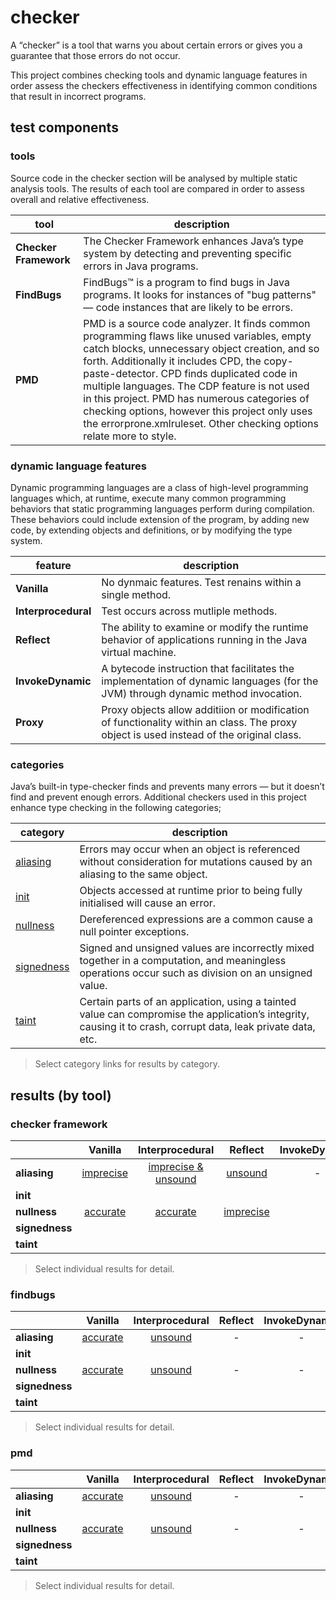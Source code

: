 # checker
A “checker” is a tool that warns you about certain errors or gives you a guarantee that 
those errors do not occur.

This project combines checking tools and dynamic language features in order assess the checkers effectiveness in identifying common conditions that result in incorrect programs.

## test components

### tools
Source code in the checker section will be analysed by multiple static analysis tools. The results 
of each tool are compared in order to assess overall and relative effectiveness.

| tool | description |
| --- | --- |
| **Checker Framework** | The Checker Framework enhances Java’s type system by detecting and preventing specific errors in Java programs. |
| **FindBugs** | FindBugs™ is a program to find bugs in Java programs. It looks for instances of "bug patterns" — code instances that are likely to be errors. |
| **PMD** | PMD is a source code analyzer. It finds common programming flaws like unused variables, empty catch blocks, unnecessary object creation, and so forth. Additionally it includes CPD, the copy-paste-detector. CPD finds duplicated code in multiple languages. The CDP feature is not used in this project. PMD has numerous categories of checking options, however this project only uses the errorprone.xmlruleset. Other checking options relate more to style. |

### dynamic language features
Dynamic programming languages are a class of high-level programming languages which, at runtime, execute many common programming behaviors that static programming languages perform during compilation. These behaviors could include extension of the program, by adding new code, by extending objects and definitions, or by modifying the type system. 

| feature | description |
| --- | --- |
| **Vanilla** | No dynmaic features. Test renains within a single method. |
| **Interprocedural** | Test occurs across mutliple methods. |
| **Reflect** | The ability to examine or modify the runtime behavior of applications running in the Java virtual machine. |
| **InvokeDynamic** | A bytecode instruction that facilitates the implementation of dynamic languages (for the JVM) through dynamic method invocation. |
| **Proxy** | Proxy objects allow additiion or modification of functionality within an class. The proxy object is used instead of the original class. |

### categories

 Java’s built-in type-checker finds and prevents many errors — but it doesn’t find and prevent enough errors. Additional checkers used in this project enhance type checking in the following categories;

| category | description |
| --- | --- |
| [aliasing](https://github.com/michaelemery/staticanalysis/tree/master/checker/aliasing) | Errors may occur when an object is referenced without consideration for mutations caused by an aliasing to the same object. |
| [init](https://github.com/michaelemery/staticanalysis/tree/master/checker/init)| Objects accessed at runtime prior to being fully initialised will cause an error. |
| [nullness](https://github.com/michaelemery/staticanalysis/tree/master/checker/nullness)| Dereferenced expressions are a common cause a null pointer exceptions. |
| [signedness](https://github.com/michaelemery/staticanalysis/tree/master/checker/signedness)|Signed and unsigned values are incorrectly mixed together in a computation, and meaningless operations occur such as division on an unsigned value. |
| [taint](https://github.com/michaelemery/staticanalysis/tree/master/checker/taint)  | Certain parts of an application, using a tainted value can compromise the application’s integrity, causing it to crash, corrupt data, leak private data, etc. |

> Select category links for results by category.

## results (by tool)

### checker framework
|  | Vanilla | Interprocedural | Reflect | InvokeDynamic | Proxy |
| --- | :---: | :---: | :---: | :---: | :---: |
| **aliasing** | [imprecise](https://github.com/michaelemery/staticanalysis/blob/master/checker/aliasing/checkerframework.md#vanilla) | [imprecise & unsound](https://github.com/michaelemery/staticanalysis/blob/master/checker/aliasing/checkerframework.md#interprocedural) | [unsound](https://github.com/michaelemery/staticanalysis/blob/master/checker/aliasing/checkerframework.md#reflect) | - | - |
| **init** |  |  |  |  |  |
| **nullness** |  [accurate](https://github.com/michaelemery/staticanalysis/blob/master/checker/nullness/checkerframework.md#Vanilla) | [accurate](https://github.com/michaelemery/staticanalysis/blob/master/checker/nullness/checkerframework.md#Interprocedural) | [imprecise](https://github.com/michaelemery/staticanalysis/blob/master/checker/nullness/checkerframework.md#Reflect) |  |  |
| **signedness** |  |  |  |  |  |
| **taint** |  |  |  |  |  |
> Select individual results for detail.

### findbugs
|  | Vanilla | Interprocedural | Reflect | InvokeDynamic | Proxy |
| --- | :---: | :---: | :---: | :---: | :---: |
| **aliasing** | [accurate](https://github.com/michaelemery/staticanalysis/blob/master/checker/aliasing/findbugs.md#vanilla) | [unsound](https://github.com/michaelemery/staticanalysis/blob/master/checker/aliasing/findbugs.md#interprocedural) | - | - | - |
| **init** |  |  |  |  |  |
| **nullness** |  [accurate](https://github.com/michaelemery/staticanalysis/blob/master/checker/nullness/findbugs.md#vanilla) | [unsound](https://github.com/michaelemery/staticanalysis/blob/master/checker/nullness/findbugs.md#interprocedural) | - | - | - |
| **signedness** |  |  |  |  |  |
| **taint** |  |  |  |  |  |
> Select individual results for detail.


### pmd
|  | Vanilla | Interprocedural | Reflect | InvokeDynamic | Proxy |
| --- | :---: | :---: | :---: | :---: | :---: |
| **aliasing** |  [accurate](https://github.com/michaelemery/staticanalysis/blob/master/checker/aliasing/pmd.md#vanilla) | [unsound](https://github.com/michaelemery/staticanalysis/blob/master/checker/aliasing/pmd.md#interprocedural) | - | - | - |
| **init** |  |  |  |  |  |
| **nullness** |  [accurate](https://github.com/michaelemery/staticanalysis/blob/master/checker/nullness/pmd.md#vanilla) | [unsound](https://github.com/michaelemery/staticanalysis/blob/master/checker/nullness/pmd.md#interprocedural) | - | - | - |
| **signedness** |  |  |  |  |  |
| **taint** |  |  |  |  |  |
> Select individual results for detail.
